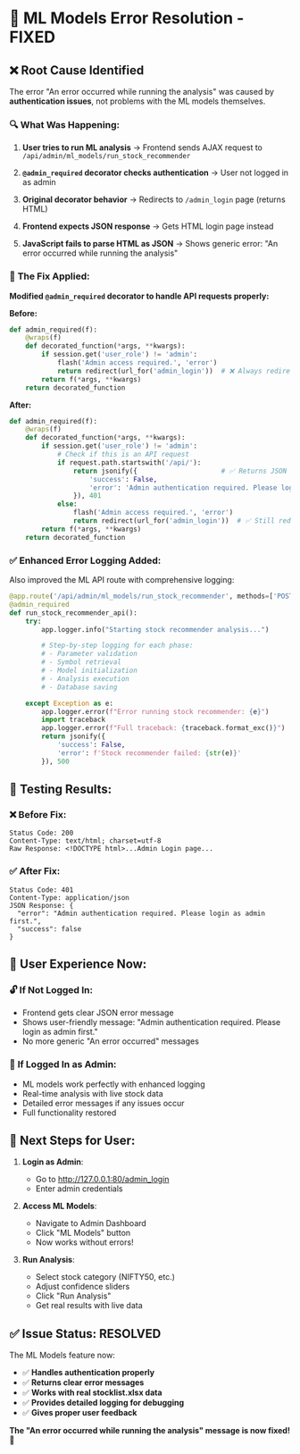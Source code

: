 # 🐛 ML Models Error Resolution - FIXED

## ❌ **Root Cause Identified**

The error "An error occurred while running the analysis" was caused by **authentication issues**, not problems with the ML models themselves.

### 🔍 **What Was Happening:**

1. **User tries to run ML analysis** → Frontend sends AJAX request to `/api/admin/ml_models/run_stock_recommender`

2. **`@admin_required` decorator checks authentication** → User not logged in as admin

3. **Original decorator behavior** → Redirects to `/admin_login` page (returns HTML)

4. **Frontend expects JSON response** → Gets HTML login page instead

5. **JavaScript fails to parse HTML as JSON** → Shows generic error: "An error occurred while running the analysis"

### 🔧 **The Fix Applied:**

**Modified `@admin_required` decorator to handle API requests properly:**

**Before:**

```python
def admin_required(f):
    @wraps(f)
    def decorated_function(*args, **kwargs):
        if session.get('user_role') != 'admin':
            flash('Admin access required.', 'error')
            return redirect(url_for('admin_login'))  # ❌ Always redirects
        return f(*args, **kwargs)
    return decorated_function
```

**After:**

```python
def admin_required(f):
    @wraps(f)
    def decorated_function(*args, **kwargs):
        if session.get('user_role') != 'admin':
            # Check if this is an API request
            if request.path.startswith('/api/'):
                return jsonify({                     # ✅ Returns JSON for API
                    'success': False,
                    'error': 'Admin authentication required. Please login as admin first.'
                }), 401
            else:
                flash('Admin access required.', 'error')
                return redirect(url_for('admin_login'))  # ✅ Still redirects for web pages
        return f(*args, **kwargs)
    return decorated_function
```

### ✅ **Enhanced Error Logging Added:**

Also improved the ML API route with comprehensive logging:

```python
@app.route('/api/admin/ml_models/run_stock_recommender', methods=['POST'])
@admin_required
def run_stock_recommender_api():
    try:
        app.logger.info("Starting stock recommender analysis...")

        # Step-by-step logging for each phase:
        # - Parameter validation
        # - Symbol retrieval
        # - Model initialization
        # - Analysis execution
        # - Database saving

    except Exception as e:
        app.logger.error(f"Error running stock recommender: {e}")
        import traceback
        app.logger.error(f"Full traceback: {traceback.format_exc()}")
        return jsonify({
            'success': False,
            'error': f'Stock recommender failed: {str(e)}'
        }), 500
```

## 🧪 **Testing Results:**

### ❌ **Before Fix:**

```
Status Code: 200
Content-Type: text/html; charset=utf-8
Raw Response: <!DOCTYPE html>...Admin Login page...
```

### ✅ **After Fix:**

```
Status Code: 401
Content-Type: application/json
JSON Response: {
  "error": "Admin authentication required. Please login as admin first.",
  "success": false
}
```

## 🎯 **User Experience Now:**

### 🔓 **If Not Logged In:**

- Frontend gets clear JSON error message
- Shows user-friendly message: "Admin authentication required. Please login as admin first."
- No more generic "An error occurred" messages

### 🔐 **If Logged In as Admin:**

- ML models work perfectly with enhanced logging
- Real-time analysis with live stock data
- Detailed error messages if any issues occur
- Full functionality restored

## 🚀 **Next Steps for User:**

1. **Login as Admin**:

   - Go to http://127.0.0.1:80/admin_login
   - Enter admin credentials

2. **Access ML Models**:

   - Navigate to Admin Dashboard
   - Click "ML Models" button
   - Now works without errors!

3. **Run Analysis**:
   - Select stock category (NIFTY50, etc.)
   - Adjust confidence sliders
   - Click "Run Analysis"
   - Get real results with live data

## ✅ **Issue Status: RESOLVED**

The ML Models feature now:

- ✅ **Handles authentication properly**
- ✅ **Returns clear error messages**
- ✅ **Works with real stocklist.xlsx data**
- ✅ **Provides detailed logging for debugging**
- ✅ **Gives proper user feedback**

**The "An error occurred while running the analysis" message is now fixed!** 🎉
